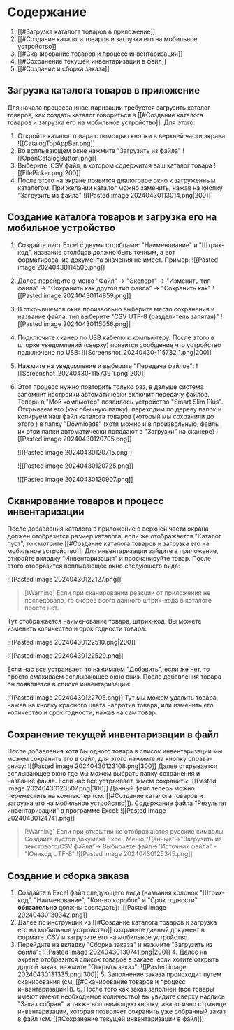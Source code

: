 # Содержание
1. [[#Загрузка каталога товаров в приложение]]
2. [[#Создание каталога товаров и загрузка его на мобильное устройство]]
3. [[#Сканирование товаров и процесс инвентаризации]]
4. [[#Сохранение текущей инвентаризации в файл]]
5. [[#Создание и сборка заказа]]
## Загрузка каталога товаров в приложение
Для начала процесса инвентаризации требуется загрузить каталог товаров, как создать каталог говориться в [[#Создание каталога товаров и загрузка его на мобильное устройство]]. Для этого:
1. Откройте каталог товара с помощью кнопки в верхней части экрана
   ![[CatalogTopAppBar.png]]
2. Во всплывающем окне нажмите "Загрузить из файла"
   ![[OpenCatalogButton.png]]
3. Выберите .CSV файл, в котором содержится ваш каталог товара
   ![[FilePicker.png|200]]
4. После этого на экране появится диалоговое окно к загруженным каталогом. При желании каталог можно заменить, нажав на кнопку "Загрузить из файла"
   ![[Pasted image 20240430113014.png|200]]
## Создание каталога товаров и загрузка его на мобильное устройство
1. Создайте лист Excel с двумя столбцами: "Наименование" и "Штрих-код", название столбцов должно быть точным, а вот форматирование документа значения не имеет. Пример:
   ![[Pasted image 20240430114506.png]]
2. Далее перейдите в меню "Файл" -> "Экспорт" -> "Изменить тип файла" -> "Сохранить как другой тип файла" -> "Сохранить как"
   ![[Pasted image 20240430114859.png]]
3. В открывшемся окне произвольно выберите место сохранения и название файла, тип выберите "CSV UTF-8 (разделитель запятая)"
   ![[Pasted image 20240430115056.png]]
4. Подключите сканер по USB кабелю к компьютеру. После этого в шторке уведомлений (сверху) появится сообщение что устройство подключено по USB: 
   ![[Screenshot_20240430-115732 1.png|200]]
5. Нажмите на уведомление и выберите "Передача файлов":
   ![[Screenshot_20240430-115739 1.png|200]]
6. Этот процесс нужно повторить только раз, в дальше система запомнит настройки автоматически включит передачу файлов. Теперь в "Мой компьютер" появилось устройство "Smart Slim Plus". Открываем его (как обычную папку), переходим по дереву папок и копируем наш файл каталога товаров (который мы сохранили до этого ) в папку "Downloads" (хотя можно и в произвольную, файлы их этой папки автоматически попадают в "Загрузки" на сканере)
   ![[Pasted image 20240430120705.png]]
   
   ![[Pasted image 20240430120715.png]]
   
   ![[Pasted image 20240430120725.png]]
   
   ![[Pasted image 20240430120907.png]]

## Сканирование товаров и процесс инвентаризации
После добавления каталога в приложение в верхней части экрана должен отобразится размер каталога, если же отображается "Каталог пуст", то смотрите [[#Создание каталога товаров и загрузка его на мобильное устройство]].
Для инвентаризации зайдите в приложение, откройте вкладку "Инвентаризация" и просканируйте товар. После этого отобразится всплывающее окно следующего вида:

![[Pasted image 20240430122127.png]]

> [!Warning] Если при сканировании реакции от приложения не последовало, то скорее всего данного штрих-кода в каталоге просто нет.

Тут отображается наименование товара, штрих-код. Вы можете изменить количество и срок годности товара:

![[Pasted image 20240430122510.png|200]]

![[Pasted image 20240430122529.png]]

Если нас все устраивает, то нажимаем "Добавить", если же нет, то просто смахиваем всплывающее окно вниз. После добавления товара он появляется в списке инвентаризации:

![[Pasted image 20240430122705.png]]
Тут мы можем удалить товара, нажав на кнопку красного цвета напротив товара, или изменить его количество и срок годности, нажав на сам товар.
## Сохранение текущей инвентаризации в файл
После добавления хотя бы одного товара в список инвентаризации мы можем сохранить его в файл, для этого нажмите на кнопку справа-снизу:
![[Pasted image 20240430123108.png|300]]
Далее открывается всплывающее окно где мы можем выбрать папку сохранения и название файла. Если нас все устраивает, жмем сохранить:
![[Pasted image 20240430123507.png|300]]
Данный файл теперь можно переместить на компьютер (см. [[#Создание каталога товаров и загрузка его на мобильное устройство]]). Содержание файла "Результат инвентаризации" в программе Excel:
![[Pasted image 20240430124741.png]]

> [!Warning] Если при открытии не отображаются русские символы
> Создайте пустой документ Excel. Меню "Данные"->"Загрузить из текстового/CSV файла"-> Выбираете файл->"Источник файла" - "Юникод UTF-8"
> ![[Pasted image 20240430125345.png]]

## Создание и сборка заказа
1. Создайте в Excel файл следующего вида (названия колонок "Штрих-код", "Наименование", "Кол-во коробок" и "Срок годности" **обязательно** должны совпадать):
![[Pasted image 20240430130342.png]]
2. Далее по инструкции из [[#Создание каталога товаров и загрузка его на мобильное устройство]] сохраните данный документ в формате .CSV и загрузите его на мобильное устройство.
3. Перейдите на вкладку "Сборка заказа" и нажмите "Загрузить из файла":
   ![[Pasted image 20240430130741.png|200]]
   4. Далее на экране отобразится список товаров в заказе, если хотите открыть другой заказ, нажмите "Открыть заказ":
![[Pasted image 20240430131335.png|300]]
   5. Заполнение заказа происходит путем сканирования (см. [[#Сканирование товаров и процесс инвентаризации]]).
   6. После того как заказ заполнен (все товары имеют имеют необходимое количество) вы увидите сверху надпись "Заказ собран", а также всплывающую кнопку, аналогично странице инвентаризации, которая позволяет сохранить уже собранный заказ в файл (см. [[#Сохранение текущей инвентаризации в файл]]).